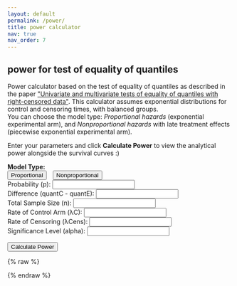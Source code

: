 ```yaml
---
layout: default
permalink: /power/
title: power calculator
nav: true
nav_order: 7
---
```


<h2>power for test of equality of quantiles</h2>

Power calculator based on the test of equality of quantiles as described in the paper ["Univariate and multivariate tests of equality of quantiles with right-censored data"](https://arxiv.org/abs/2505.03234).
This calculator assumes exponential distributions for control and censoring times, with balanced groups.  
You can choose the model type: *Proportional hazards* (exponential experimental arm), and *Nonproportional hazards* with late treatment effects (piecewise exponential experimental arm).

Enter your parameters and click **Calculate Power** to view the analytical power alongside the survival curves :)

<div>
  <label><strong>Model Type:</strong></label><br>
  <button id="model-exp" class="model-btn" style="margin-right: 10px;">Proportional</button>
  <button id="model-piecewise" class="model-btn">Nonproportional</button>
</div>

<form id="power-form">
  <label>Probability (p): <input type="number" id="prob" step="any" required></label><br>
  <label>Difference (quantC - quantE): <input type="number" id="diff" step="any" required></label><br>
  <label>Total Sample Size (n): <input type="number" id="sample-size" required></label><br>
  <label>Rate of Control Arm (λC): <input type="number" id="rate-control" step="any" required></label><br>
  <label>Rate of Censoring (λCens): <input type="number" id="rate-cens" step="any" required></label><br>
  <label>Significance Level (alpha): <input type="number" id="alpha" step="any" required></label><br>

  <div id="piecewise-fields" style="display:none;">
    <label>Cutoff Time (t_cut): <input type="number" id="tcut" step="any"></label><br>
  </div>

  <button type="submit">Calculate Power</button>
</form>

<p id="result"></p>

<canvas id="survival-chart" width="800" height="400"></canvas>

<script src="https://cdn.jsdelivr.net/npm/chart.js@4.4.1/dist/chart.umd.min.js"></script>
<script src="https://cdn.jsdelivr.net/npm/chartjs-plugin-annotation@1.4.0/dist/chartjs-plugin-annotation.min.js"></script>

{% raw %}
<script>
Chart.register(window['chartjs-plugin-annotation']);

function normCDF(x) {
  const sign = x < 0 ? -1 : 1;
  x = Math.abs(x) / Math.sqrt(2);
  const a1 = 0.254829592, a2 = -0.284496736, a3 = 1.421413741,
        a4 = -1.453152027, a5 = 1.061405429, p = 0.3275911;
  const t = 1 / (1 + p * x);
  const y = 1 - (((((a5 * t + a4) * t) + a3) * t + a2) * t + a1) * t * Math.exp(-x * x);
  return 0.5 * (1 + sign * y);
}

function inverseErf(x) {
  const a = 0.147;
  const ln = Math.log(1 - x * x);
  const term1 = 2 / (Math.PI * a) + ln / 2;
  const term2 = ln / a;
  return Math.sign(x) * Math.sqrt(Math.sqrt(term1 * term1 - term2) - term1);
}

function normSInv(p) {
  return Math.sqrt(2) * inverseErf(2 * p - 1);
}

function expo_pdf(x, lambda) {
  return lambda * Math.exp(-lambda * x);
}

window.addEventListener("DOMContentLoaded", function () {
  let model = 'exponential';
  const form = document.getElementById("power-form");
  const piecewiseFields = document.getElementById("piecewise-fields");

  document.getElementById("model-exp").addEventListener("click", function() {
    model = "exponential";
    piecewiseFields.style.display = "none";
    this.style.fontWeight = "bold";
    document.getElementById("model-piecewise").style.fontWeight = "normal";
  });

  document.getElementById("model-piecewise").addEventListener("click", function() {
    model = "piecewise";
    piecewiseFields.style.display = "block";
    this.style.fontWeight = "bold";
    document.getElementById("model-exp").style.fontWeight = "normal";
  });

  form.addEventListener("submit", function(e) {
    e.preventDefault();

    const p = parseFloat(document.getElementById("prob").value);
    const diff = parseFloat(document.getElementById("diff").value);
    const n = parseFloat(document.getElementById("sample-size").value);
    const rateC = parseFloat(document.getElementById("rate-control").value);
    const rateCens = parseFloat(document.getElementById("rate-cens").value);
    const alpha = parseFloat(document.getElementById("alpha").value);
    const z = Math.abs(normSInv(1 - alpha / 2));

    const quantC = -Math.log(1 - p) / rateC;
    let rateE, quantE, phiE;

    if (model === 'exponential') {
      quantE = quantC - diff;
      rateE = -Math.log(1 - p) / quantE;
      phiE = rateE / (rateE + rateCens) * (Math.exp((rateE + rateCens) * quantE) - 1);
    } else {
      const tcut = parseFloat(document.getElementById("tcut").value);

      if ((quantC - tcut) <= diff) {
        alert("Condition not met: quantC - tcut must be > diff.");
        return;
      }

      rateE = (Math.log(1 - p) + rateC * tcut) / (tcut + diff - quantC);

      const boundary = 1 - Math.exp(-rateC * tcut);
      if (p < boundary) {
        quantE = -Math.log(1 - p) / rateC;
      } else {
        quantE = tcut - ((Math.log(1 - p) + rateC * tcut) / rateE);
      }

      phiE =
        (rateC / (rateC + rateCens)) * (Math.exp((rateC + rateCens) * tcut) - 1) +
        (rateE / (rateE + rateCens)) *
        Math.exp((rateC - rateE) * tcut) *
        (Math.exp((rateE + rateCens) * quantE) - Math.exp((rateE + rateCens) * tcut));
    }

    const phiC = rateC / (rateC + rateCens) * (Math.exp((rateC + rateCens) * quantC) - 1);
    const sigma2 = Math.pow(1 - p, 2) * (
      phiC / (0.5 * Math.pow(expo_pdf(quantC, rateC), 2)) +
      phiE / (0.5 * Math.pow(expo_pdf(quantE, rateE), 2))
    );

    const se = Math.sqrt(sigma2 / n);
    const power = 1 - normCDF(z - diff / se) + normCDF(-z - diff / se);

    document.getElementById("result").innerText = isNaN(power)
      ? "Error in power computation."
      : "Estimated Power: " + (power * 100).toFixed(2) + "%";

    const maxTime = Math.max(quantC, quantE) * 1.5;
    const timePoints = Array.from({ length: 100 }, (_, i) => +(maxTime * i / 99).toFixed(2));
    const survivalC = timePoints.map(t => Math.exp(-rateC * t));
    let survivalE;

    if (model === 'exponential') {
      survivalE = timePoints.map(t => Math.exp(-rateE * t));
    } else {
      const tcut = parseFloat(document.getElementById("tcut").value);
      survivalE = timePoints.map(t =>
        t <= tcut ? Math.exp(-rateC * t) : Math.exp(-rateC * tcut - rateE * (t - tcut))
      );
    }

    const ctx = document.getElementById("survival-chart").getContext("2d");
    if (window.survivalChartInstance) {
      window.survivalChartInstance.destroy();
    }

    window.survivalChartInstance = new Chart(ctx, {
      type: "line",
      data: {
        labels: timePoints,
        datasets: [
          {
            label: "Control Arm",
            data: survivalC,
            borderColor: "blue",
            borderWidth: 2,
            tension: 0.3,
            fill: false,
          },
          {
            label: "Experimental Arm",
            data: survivalE,
            borderColor: "darkred",
            borderWidth: 2,
            tension: 0.3,
            fill: false,
          },
        ],
      },
      options: {
        responsive: true,
        plugins: {
          title: {
            display: true,
            text: "Survival Curves",
            font: { size: 18 },
          },
          legend: {
            labels: { font: { size: 14 } },
          },
          annotation: {
            annotations: {
              hLine: {
                type: 'line',
                yMin: 1 - p,
                yMax: 1 - p,
                borderColor: 'green',
                borderDash: [6, 6],
                borderWidth: 2,
                label: {
                  enabled: true,
                  content: `1 - p = ${(1 - p).toFixed(2)}`,
                  position: 'start',
                  backgroundColor: 'rgba(0,0,0,0.7)',
                  color: '#fff',
                  font: { style: 'italic' }
                }
              }
            }
          }
        },
        scales: {
          x: { title: { display: true, text: "Time", font: { size: 16 } } },
          y: {
            min: 0, max: 1,
            title: { display: true, text: "Survival Probability", font: { size: 16 } }
          }
        }
      }
    });
  });
});
</script>
{% endraw %}


